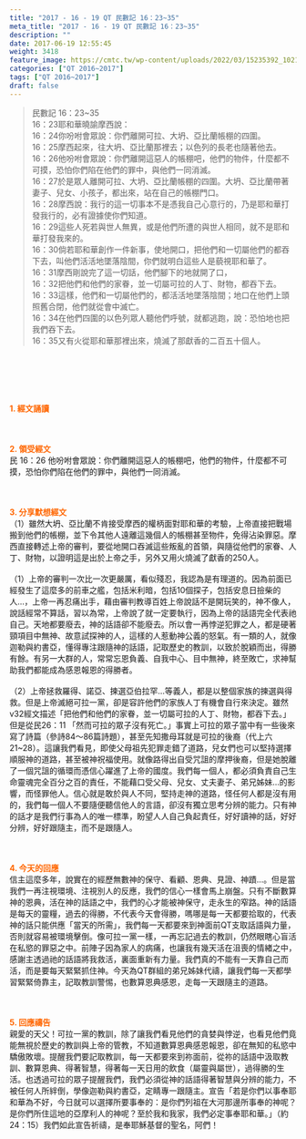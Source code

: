 ```yaml
---
title: "2017 - 16 - 19 QT 民數記 16：23~35"
meta_title: "2017 - 16 - 19 QT 民數記 16：23~35"
description: ""
date: 2017-06-19 12:55:45
weight: 3418
feature_image: https://cmtc.tw/wp-content/uploads/2022/03/15235392_10211799862337740_180693556567566654_o-1.webp
categories: ["QT 2016~2017"]
tags: ["QT 2016~2017"]
draft: false
---
```


<blockquote>民數記 16：23~35<br />
16：23耶和華曉諭摩西說：<br />
16：24你吩咐會眾說：你們離開可拉、大坍、亞比蘭帳棚的四圍。<br />
16：25摩西起來，往大坍、亞比蘭那裡去；以色列的長老也隨著他去。<br />
16：26他吩咐會眾說：你們離開這惡人的帳棚吧，他們的物件，什麼都不可摸，恐怕你們陷在他們的罪中，與他們一同消滅。<br />
16：27於是眾人離開可拉、大坍、亞比蘭帳棚的四圍。大坍、亞比蘭帶著妻子、兒女、小孩子，都出來，站在自己的帳棚門口。<br />
16：28摩西說：我行的這一切事本不是憑我自己心意行的，乃是耶和華打發我行的，必有證據使你們知道。<br />
16：29這些人死若與世人無異，或是他們所遭的與世人相同，就不是耶和華打發我來的。<br />
16：30倘若耶和華創作一件新事，使地開口，把他們和一切屬他們的都吞下去，叫他們活活地墜落陰間，你們就明白這些人是藐視耶和華了。<br />
16：31摩西剛說完了這一切話，他們腳下的地就開了口，<br />
16：32把他們和他們的家眷，並一切屬可拉的人丁、財物，都吞下去。<br />
16：33這樣，他們和一切屬他們的，都活活地墜落陰間；地口在他們上頭照舊合閉，他們就從會中滅亡。<br />
16：34在他們四圍的以色列眾人聽他們呼號，就都逃跑，說：恐怕地也把我們吞下去。<br />
16：35又有火從耶和華那裡出來，燒滅了那獻香的二百五十個人。</blockquote><br />
&nbsp;<br />
<br />
&nbsp;<br />
<br />
<span style="color: #ff6600;"><strong>1. </strong><strong>經文誦讀</strong></span><br />
<br />
<span style="color: #ff6600;"><strong> </strong></span><br />
<br />
<span style="color: #ff6600;"><strong>2. </strong><strong>領受經文<br />
</strong></span>民 16：26 他吩咐會眾說：你們離開這惡人的帳棚吧，他們的物件，什麼都不可摸，恐怕你們陷在他們的罪中，與他們一同消滅。<br />
<br />
&nbsp;<br />
<br />
<span style="color: #ff6600;"><strong>3. 分享默想經文<br />
</strong></span>（1）雖然大坍、亞比蘭不肯接受摩西的權柄面對耶和華的考驗，上帝直接把戰場搬到他們的帳棚，並下令其他人遠離這幾個人的帳棚甚至物件，免得沾染罪惡。摩西直接轉述上帝的審判，要從地開口吞滅這些叛亂的首領，與隨從他們的家眷、人丁、財物，以證明這是出於上帝之手，另外又用火燒滅了獻香的250人。<br />
<br />
（1）上帝的審判一次比一次更嚴厲，看似殘忍，我認為是有理道的。因為前面已經發生了這麼多的前車之艦，包括米利暗，包括10個探子，包括安息日撿柴的人…，上帝一再忍痛出手，藉由審判教導百姓上帝說話不是開玩笑的，神不像人，說話經常不算話，習以為常，上帝說了就一定要執行，因為上帝的話語完全代表祂自己。天地都要廢去，神的話語卻不能廢去。所以會一再悖逆犯罪之人，都是硬著頸項目中無神、故意試探神的人，這樣的人惹動神公義的怒氣。有一類的人，就像迦勒與約書亞，懂得專注跟隨神的話語，記取歷史的教訓，以致於脫穎而出，得勝有餘。有另一大群的人，常常忘恩負義、自我中心、目中無神，終至敗亡，求神幫助我們都能成為感恩報恩的得勝者。<br />
<br />
（2）上帝拯救羅得、諾亞、揀選亞伯拉罕…等義人，都是以整個家族的揀選與得救。但是上帝滅絕可拉一黨，卻是容許他們的家族人丁有機會自行來決定。雖然v32經文描述「把他們和他們的家眷，並一切屬可拉的人丁、財物，都吞下去。」但是從民26：11 「然而可拉的眾子沒有死亡。」事實上可拉的眾子當中有一些後來寫了詩篇（參詩84～86篇詩題），甚至先知撒母耳就是可拉的後裔（代上六21~28）。這讓我們看見，即使父母祖先犯罪走錯了道路，兒女們也可以堅持選擇順服神的道路，甚至被神祝福使用。就像路得出自受咒詛的摩押後裔，但是她脫離了一個咒詛的循環而憑信心躍進了上帝的國度。我們每一個人，都必須負責自己生命靈魂完全百分之百的責任，不能藉口受父母、兒女、丈夫妻子、弟兄姊妹…的影響，而怪罪他人。信心就是敢於與人不同，堅持走神的道路，怪任何人都是沒有用的，我們每一個人不要隨便聽信他人的言語，卻沒有獨立思考分辨的能力。只有神的話才是我們行事為人的唯一標準，盼望人人自己負起責任，好好讀神的話，好好分辨，好好跟隨主，而不是跟隨人。<br />
<br />
&nbsp;<br />
<br />
<span style="color: #ff6600;"><strong>4. 今天的回應<br />
</strong></span>信主這麼多年，說實在的經歷無數神的保守、看顧、恩典、見證、神蹟…。但是當我們一再注視環境、注視別人的反應，我們的信心一樣會馬上崩盤。只有不斷數算神的恩典，活在神的話語之中，我們的心才能被神保守，走永生的窄路。神的話語是每天的靈糧，過去的得勝，不代表今天會得勝，嗎哪是每一天都要拾取的，代表神的話只能供應「當天的所需」，我們每一天都要來到神面前QT支取話語與力量，否則就容易被環境擊倒。像可拉一黨一樣，一再忘記過去的教訓，仍然眼瞎心盲活在私慾的罪惡之中。前陣子因為家人的病痛，也讓我有幾天活在沮喪的情緖之中，感謝主透過祂的話語將我救活，裏面重新有力量。我們真的不能有一天靠自己而活，而是要每天緊緊抓住神。今天為QT群組的弟兄姊妹代禱，讓我們每一天都學習緊緊倚靠主，記取教訓警惕，也數算恩典感恩，走每一天跟隨主的道路。<br />
<br />
&nbsp;<br />
<br />
<span style="color: #ff6600;"><strong>5. 回應禱告<br />
</strong></span>親愛的天父！可拉一黨的教訓，除了讓我們看見他們的貪婪與悖逆，也看見他們竟能無視於歷史的教訓與上帝的管教，不知道數算恩典感恩報恩，卻在無知的私慾中驕傲敗壞。提醒我們要記取教訓，每一天都要來到祢面前，從祢的話語中汲取教訓、數算恩典、得著智慧，得著每一天日用的飲食（屬靈與屬世），過得勝的生活。也透過可拉的眾子提醒我們，我們必須從神的話語得著智慧與分辨的能力，不被任何人所絆倒，學像迦勒與約書亞，定睛專一跟隨主。宣告「若是你們以事奉耶和華為不好，今日就可以選擇所要事奉的：是你們列祖在大河那邊所事奉的神呢？是你們所住這地的亞摩利人的神呢？至於我和我家，我們必定事奉耶和華。」（約24：15）我們如此宣告祈禱，是奉耶穌基督的聖名，阿們！
        